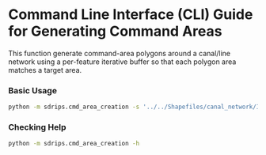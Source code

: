# Command Line Interface (CLI) Guide for Generating Command Areas

This function generate command-area polygons around a canal/line network using a per-feature
iterative buffer so that each polygon area matches a target area.

### Basic Usage

```bash
python -m sdrips.cmd_area_creation -s '../../Shapefiles/canal_network/Irrigation_Canal_Networks.shp' -c "CMD_Ar_m2" -o '../Data/created_cmd_area/created_cmd_area.shp'
```
### Checking Help
```bash
python -m sdrips.cmd_area_creation -h
```